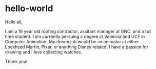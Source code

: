 # hello-world 

Hello all,

I am a 19 year old roofing contractor, assitant manager at GNC, and a full time student.
I am currently persuing a degree at Valencia and UCF in Computer Animation. 
My dream job would be an animator at either Lockheed Martin, Pixar, or anything Disney related.
I have a passion for drawing and I love collecting watches.

Thank you!
